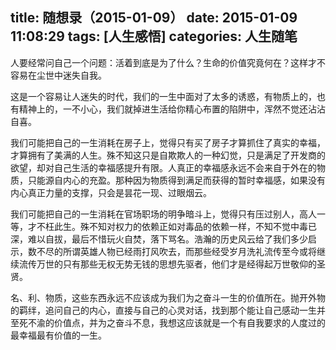 title: 随想录（2015-01-09）
date: 2015-01-09 11:08:29
tags: [人生感悟]
categories: 人生随笔
---
人要经常问自己一个问题：活着到底是为了什么？生命的价值究竟何在？这样才不容易在尘世中迷失自我。

这是一个容易让人迷失的时代，我们的一生中面对了太多的诱惑，有物质上的，也有精神上的，一不小心，我们就掉进生活给你精心布置的陷阱中，浑然不觉还沾沾自喜。

我们可能把自己的一生消耗在房子上，觉得只有买了房子才算抓住了真实的幸福，才算拥有了美满的人生。殊不知这只是自欺欺人的一种幻觉，只是满足了开发商的欲望，却对自己生活的幸福感提升有限。人真正的幸福感永远不会来自于外在的物质，只能源自内心的充盈。那种因为物质得到满足而获得的暂时幸福感，如果没有内心真正力量的支撑，只会是昙花一现、过眼烟云。

我们可能把自己的一生消耗在官场职场的明争暗斗上，觉得只有压过别人，高人一等，才不枉此生。殊不知对权力的依赖正如对毒品的依赖一样，不知不觉中毒已深，难以自拔，最后不惜玩火自焚，落下骂名。浩瀚的历史风云给了我们多少启示，数不尽的所谓英雄人物已经雨打风吹去，而那些经受岁月洗礼流传至今或将继续流传万世的只有那些无权无势无钱的思想先驱者，他们才是经得起万世敬仰的圣贤。

名、利、物质，这些东西永远不应该成为我们为之奋斗一生的价值所在。抛开外物的羁绊，追问自己的内心，直接与自己的心灵对话，找到那个能让自己感动一生并至死不渝的价值点，并为之奋斗不息，我想这应该就是一个有自我要求的人度过的最幸福最有价值的一生。
